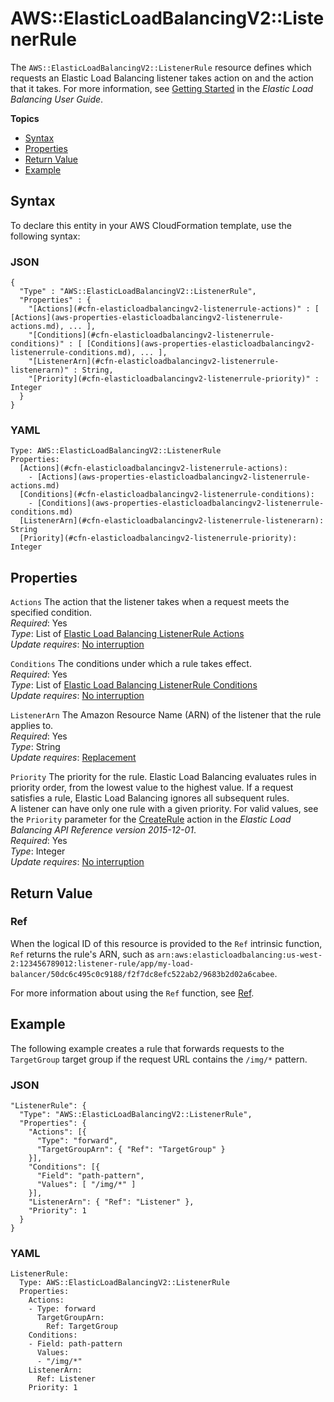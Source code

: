 # AWS::ElasticLoadBalancingV2::ListenerRule<a name="aws-resource-elasticloadbalancingv2-listenerrule"></a>

The `AWS::ElasticLoadBalancingV2::ListenerRule` resource defines which requests an Elastic Load Balancing listener takes action on and the action that it takes\. For more information, see [Getting Started](http://docs.aws.amazon.com/elasticloadbalancing/latest/userguide/load-balancer-getting-started.html) in the *Elastic Load Balancing User Guide*\.

**Topics**
+ [Syntax](#aws-resource-elasticloadbalancingv2-listenerrule-syntax)
+ [Properties](#w4ab1c21c10d663b9)
+ [Return Value](#w4ab1c21c10d663c11)
+ [Example](#w4ab1c21c10d663c13)

## Syntax<a name="aws-resource-elasticloadbalancingv2-listenerrule-syntax"></a>

To declare this entity in your AWS CloudFormation template, use the following syntax:

### JSON<a name="aws-resource-elasticloadbalancingv2-listenerrule-syntax.json"></a>

```
{
  "Type" : "AWS::ElasticLoadBalancingV2::ListenerRule",
  "Properties" : {
    "[Actions](#cfn-elasticloadbalancingv2-listenerrule-actions)" : [ [Actions](aws-properties-elasticloadbalancingv2-listenerrule-actions.md), ... ],
    "[Conditions](#cfn-elasticloadbalancingv2-listenerrule-conditions)" : [ [Conditions](aws-properties-elasticloadbalancingv2-listenerrule-conditions.md), ... ],
    "[ListenerArn](#cfn-elasticloadbalancingv2-listenerrule-listenerarn)" : String,
    "[Priority](#cfn-elasticloadbalancingv2-listenerrule-priority)" : Integer
  }
}
```

### YAML<a name="aws-resource-elasticloadbalancingv2-listenerrule-syntax.yaml"></a>

```
Type: AWS::ElasticLoadBalancingV2::ListenerRule
Properties:
  [Actions](#cfn-elasticloadbalancingv2-listenerrule-actions):
    - [Actions](aws-properties-elasticloadbalancingv2-listenerrule-actions.md)
  [Conditions](#cfn-elasticloadbalancingv2-listenerrule-conditions):
    - [Conditions](aws-properties-elasticloadbalancingv2-listenerrule-conditions.md)
  [ListenerArn](#cfn-elasticloadbalancingv2-listenerrule-listenerarn): String
  [Priority](#cfn-elasticloadbalancingv2-listenerrule-priority): Integer
```

## Properties<a name="w4ab1c21c10d663b9"></a>

`Actions`  <a name="cfn-elasticloadbalancingv2-listenerrule-actions"></a>
The action that the listener takes when a request meets the specified condition\.  
*Required*: Yes  
*Type*: List of [Elastic Load Balancing ListenerRule Actions](aws-properties-elasticloadbalancingv2-listenerrule-actions.md)  
*Update requires*: [No interruption](using-cfn-updating-stacks-update-behaviors.md#update-no-interrupt)

`Conditions`  <a name="cfn-elasticloadbalancingv2-listenerrule-conditions"></a>
The conditions under which a rule takes effect\.  
*Required*: Yes  
*Type*: List of [Elastic Load Balancing ListenerRule Conditions](aws-properties-elasticloadbalancingv2-listenerrule-conditions.md)  
*Update requires*: [No interruption](using-cfn-updating-stacks-update-behaviors.md#update-no-interrupt)

`ListenerArn`  <a name="cfn-elasticloadbalancingv2-listenerrule-listenerarn"></a>
The Amazon Resource Name \(ARN\) of the listener that the rule applies to\.  
*Required*: Yes  
*Type*: String  
*Update requires*: [Replacement](using-cfn-updating-stacks-update-behaviors.md#update-replacement)

`Priority`  <a name="cfn-elasticloadbalancingv2-listenerrule-priority"></a>
The priority for the rule\. Elastic Load Balancing evaluates rules in priority order, from the lowest value to the highest value\. If a request satisfies a rule, Elastic Load Balancing ignores all subsequent rules\.  
A listener can have only one rule with a given priority\.
For valid values, see the `Priority` parameter for the [CreateRule](https://docs.aws.amazon.com/elasticloadbalancing/latest/APIReference/API_CreateRule.html) action in the *Elastic Load Balancing API Reference version 2015\-12\-01*\.  
*Required*: Yes  
*Type*: Integer  
*Update requires*: [No interruption](using-cfn-updating-stacks-update-behaviors.md#update-no-interrupt)

## Return Value<a name="w4ab1c21c10d663c11"></a>

### Ref<a name="w4ab1c21c10d663c11b2"></a>

When the logical ID of this resource is provided to the `Ref` intrinsic function, `Ref` returns the rule's ARN, such as `arn:aws:elasticloadbalancing:us-west-2:123456789012:listener-rule/app/my-load-balancer/50dc6c495c0c9188/f2f7dc8efc522ab2/9683b2d02a6cabee`\.

For more information about using the `Ref` function, see [Ref](intrinsic-function-reference-ref.md)\.

## Example<a name="w4ab1c21c10d663c13"></a>

The following example creates a rule that forwards requests to the `TargetGroup` target group if the request URL contains the `/img/*` pattern\.

### JSON<a name="aws-resource-elasticloadbalancingv2-listenerrule-example.json"></a>

```
"ListenerRule": {
  "Type": "AWS::ElasticLoadBalancingV2::ListenerRule",
  "Properties": {
    "Actions": [{
      "Type": "forward",
      "TargetGroupArn": { "Ref": "TargetGroup" }
    }],
    "Conditions": [{
      "Field": "path-pattern",
      "Values": [ "/img/*" ]
    }],
    "ListenerArn": { "Ref": "Listener" },
    "Priority": 1
  }
}
```

### YAML<a name="aws-resource-elasticloadbalancingv2-listenerrule-example.yaml"></a>

```
ListenerRule:
  Type: AWS::ElasticLoadBalancingV2::ListenerRule
  Properties:
    Actions:
    - Type: forward
      TargetGroupArn:
        Ref: TargetGroup
    Conditions:
    - Field: path-pattern
      Values:
      - "/img/*"
    ListenerArn:
      Ref: Listener
    Priority: 1
```